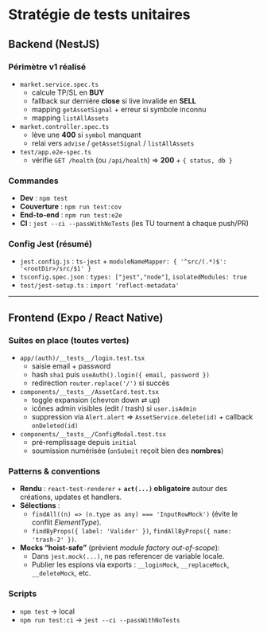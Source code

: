 # Stratégie de tests unitaires

## Backend (NestJS)

### Périmètre v1 réalisé
- `market.service.spec.ts`
  - calcule TP/SL en **BUY**
  - fallback sur dernière **close** si live invalide en **SELL**
  - mapping `getAssetSignal` + erreur si symbole inconnu
  - mapping `listAllAssets`
- `market.controller.spec.ts`
  - lève une **400** si `symbol` manquant
  - relai vers `advise` / `getAssetSignal` / `listAllAssets`
- `test/app.e2e-spec.ts`
  - vérifie `GET /health` (ou `/api/health`) ⇒ **200** + `{ status, db }`

### Commandes
- **Dev** : `npm test`
- **Couverture** : `npm run test:cov`
- **End-to-end** : `npm run test:e2e`
- **CI** : `jest --ci --passWithNoTests` (les TU tournent à chaque push/PR)

### Config Jest (résumé)
- `jest.config.js` : `ts-jest` + `moduleNameMapper: { '^src/(.*)$': '<rootDir>/src/$1' }`
- `tsconfig.spec.json` : `types: ["jest","node"]`, `isolatedModules: true`
- `test/jest-setup.ts` : `import 'reflect-metadata'`

---

## Frontend (Expo / React Native)

### Suites en place (toutes vertes)
- `app/(auth)/__tests__/login.test.tsx`
  - saisie email + password
  - hash `sha1` puis `useAuth().login({ email, password })`
  - redirection `router.replace('/')` si succès
- `components/__tests__/AssetCard.test.tsx`
  - toggle expansion (chevron down ⇄ up)
  - icônes admin visibles (edit / trash) si `user.isAdmin`
  - suppression via `Alert.alert` ⇒ `AssetService.delete(id)` + callback `onDeleted(id)`
- `components/__tests__/ConfigModal.test.tsx`
  - pré-remplissage depuis `initial`
  - soumission numérisée (`onSubmit` reçoit bien des **nombres**)

### Patterns & conventions
- **Rendu** : `react-test-renderer` + **`act(...)` obligatoire** autour des créations, updates et handlers.
- **Sélections** :
  - `findAll((n) => (n.type as any) === 'InputRowMock')` (évite le conflit *ElementType*).
  - `findByProps({ label: 'Valider' })`, `findAllByProps({ name: 'trash-2' })`.
- **Mocks “hoist-safe”** (prévient *module factory out-of-scope*):
  - Dans `jest.mock(...)`, ne pas referencer de variable locale.
  - Publier les espions via exports : `__loginMock`, `__replaceMock`, `__deleteMock`, etc.

### Scripts
- `npm test` → local
- `npm run test:ci` → `jest --ci --passWithNoTests`